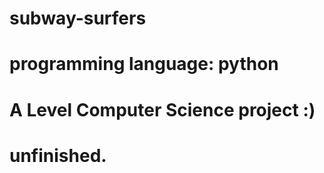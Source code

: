 # subway-surfers
# programming language: python
# A Level Computer Science project :)
# unfinished. 
